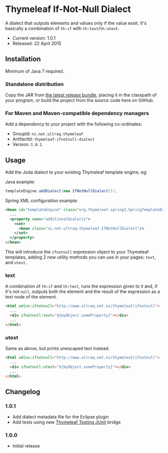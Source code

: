 
Thymeleaf If-Not-Null Dialect
=============================

A dialect that outputs elements and values only if the value exist.  It's
basically a combination of `th:if` with `th:text`/`th:utext`.

 - Current version: 1.0.1
 - Released: 22 April 2015


Installation
------------

Minimum of Java 7 required.

### Standalone distribution
Copy the JAR from [the latest release bundle](https://github.com/ultraq/thymeleaf-ifnotnull-dialect/releases),
placing it in the classpath of your program, or build the project from the
source code here on GitHub.

### For Maven and Maven-compatible dependency managers
Add a dependency to your project with the following co-ordinates:

 - GroupId: `nz.net.ultraq.thymeleaf`
 - ArtifactId: `thymeleaf-ifnotnull-dialect`
 - Version: `1.0.1`


Usage
-----

Add the Joda dialect to your existing Thymeleaf template engine, eg:

Java example:

```java
templateEngine.addDialect(new IfNotNullDialect());
```

Spring XML configuration example:

```xml
<bean id="templateEngine" class="org.thymeleaf.spring3.SpringTemplateEngine">
  ...
  <property name="additionalDialects">
    <set>
      <bean class="nz.net.ultraq.thymeleaf.IfNotNullDialect"/>
    </set>
  </property>
</bean>
```

This will introduce the `ifnotnull` expression object to your Thymeleaf
templates, adding 2 new utility methods you can use in your pages: `text`, and
`utext`.

### text

A combination of `th:if` and `th:text`, runs the expression given to it and, if
it's not `null`, outputs both the element and the result of the expression
as a text node of the element.

```html
<html xmlns:ifnotnull="http://www.ultraq.net.nz/thymeleaf/ifnotnull">
  ...
  <div ifnotnull:text="${myObject.someProperty}"></div>
  ...
</html>
```

### utext

Same as above, but prints unescaped text instead.

```html
<html xmlns:ifnotnull="http://www.ultraq.net.nz/thymeleaf/ifnotnull">
  ...
  <div ifnotnull:utext="${myObject.someProperty}"></div>
  ...
</html>
```


Changelog
---------

### 1.0.1
 - Add dialect metadata file for the Eclipse plugin
 - Add tests using new [Thymeleaf Testing JUnit](https://github.com/ultraq/thymeleaf-testing-junit)
   bridge

### 1.0.0
 - Initial release

